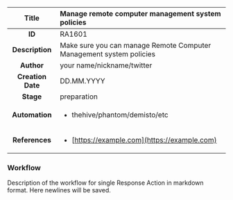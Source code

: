 | Title                       |  Manage remote computer management system policies         |
|:---------------------------:|:--------------------|
| **ID**                      | RA1601            |
| **Description**             | Make sure you can manage Remote Computer Management system policies   |
| **Author**                  | your name/nickname/twitter        |
| **Creation Date**           | DD.MM.YYYY |
| **Stage**                   | preparation         |
| **Automation** |<ul><li>thehive/phantom/demisto/etc</li></ul>|
| **References** |<ul><li>[https://example.com](https://example.com)</li></ul>|

### Workflow

Description of the workflow for single Response Action in markdown format.
Here newlines will be saved.
